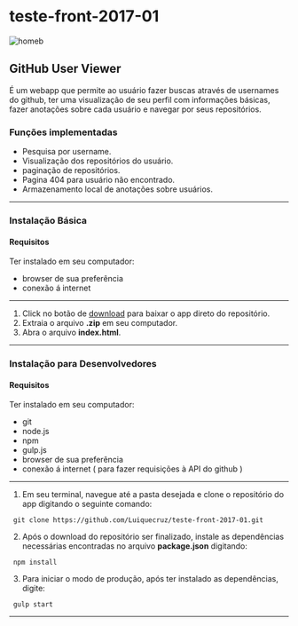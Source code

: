 # teste-front-2017-01

![homeb](https://cloud.githubusercontent.com/assets/12043837/25414086/bd51e30e-2a05-11e7-8230-9b7734afae2c.png)

## GitHub User Viewer
É um webapp que permite ao usuário fazer buscas através de usernames do github, ter uma visualização de seu perfil com informações básicas, fazer anotações sobre cada usuário e navegar por seus repositórios.

### Funções implementadas

* Pesquisa por username.
* Visualização dos repositórios do usuário.
* paginação de repositórios.
* Pagina 404 para usuário não encontrado.
* Armazenamento local de anotações sobre usuários.

---

### Instalação Básica
#### Requisitos
Ter instalado em seu computador:

* browser de sua preferência
* conexão á internet

---

1. Click no botão de [download](https://github.com/Luiquecruz/teste-front-2017-01/archive/master.zip) para baixar o app direto do repositório.
2. Extraia o arquivo **.zip** em seu computador.
3. Abra o arquivo **index.html**.

---

### Instalação para Desenvolvedores
#### Requisitos
Ter instalado em seu computador:

* git
* node.js
* npm
* gulp.js
* browser de sua preferência
* conexão á internet ( para fazer requisições à API do github )

---

1. Em seu terminal, navegue até a pasta desejada e clone o repositório do app digitando o seguinte comando:

 ```
  git clone https://github.com/Luiquecruz/teste-front-2017-01.git
 ```

2. Após o download do repositório ser finalizado,  instale as dependências necessárias encontradas no arquivo **package.json** digitando:

 ```
  npm install
 ```

3. Para iniciar o modo de produção, após ter instalado as dependências, digite:

 ```
  gulp start
 ```

 ---
